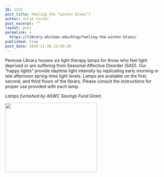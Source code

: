 ```yaml
---
ID: 1233
post_title: Feeling the “winter blues”?
author: Julie Carter
post_excerpt: ""
layout: post
permalink: >
  https://library.whitman.edu/blog/feeling-the-winter-blues/
published: true
post_date: 2018-11-30 15:50:30
---
```

Penrose Library houses six light therapy lamps for those who feel light deprived or are suffering from Seasonal Affective Disorder (SAD). Our “happy lights” provide daytime light intensity by replicating early morning or late afternoon spring-time light levels. Lamps are available on the first, second, and third floors of the library. Please consult the instructions for proper use provided with each lamp.

<em>Lamps furnished by ASWC Savings Fund Grant.</em>

<img class="size-medium wp-image-1237 aligncenter" src="https://library.whitman.edu/blog/wp-content/uploads/sites/4/2018/11/lighttherapylamp-300x225.jpg" alt="" width="300" height="225" />